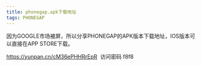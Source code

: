 ```yaml
---
title: phonegap.apk下载地址
tags: PHONEGAP
---
```


因为GOOGLE市场被屏，所以分享PHONEGAP的APK版本下载地址，IOS版本可以直接在APP STORE下载。

https://yunpan.cn/cM36ePHHRrEpR  访问密码 f8f8